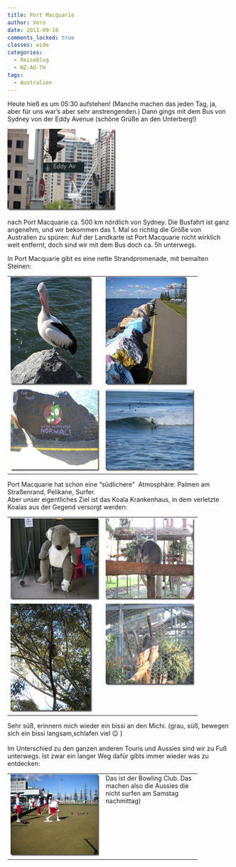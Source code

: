 ```yaml
---
title: Port Macquarie
author: Vero
date: 2011-09-10
comments_locked: true
classes: wide
categories:
  - Reiseblog
  - NZ-AU-TH
tags:
  - Australien
---
```


<p>Heute hieß es um 05:30 aufstehen! (Manche machen das jeden Tag, ja, aber für uns war’s aber sehr anstrengenden.) Dann gings mit dem Bus von Sydney von der Eddy Avenue (schöne Grüße an den Unterberg!)</p>  <p><a href="/assets/images/2011/09/DSCN2069.jpg"><img src="/assets/images/2011/09/DSCN2069_thumb.jpg" width="244" height="184" alt="DSCN2069" border="0" /></a></p>  <p>nach Port Macquarie ca. 500 km nördlich von Sydney. Die Busfahrt ist ganz angenehm, und wir bekommen das 1. Mal so richtig die Größe von Australien zu spüren: Auf der Landkarte ist Port Macquarie nicht wirklich weit entfernt, doch sind wir mit dem Bus doch ca. 5h unterwegs.</p>  <p>In Port Macquarie gibt es eine nette Strandpromenade, mit bemalten Steinen:</p>  <table border="0" cellspacing="0" cellpadding="2" width="400"><tbody>     <tr>       <td valign="top" width="200"><a href="/assets/images/2011/09/DSCN2177.jpg"><img src="/assets/images/2011/09/DSCN2177_thumb.jpg" width="184" height="244" alt="DSCN2177" border="0" /></a></td>        <td valign="top" width="200"><a href="/assets/images/2011/09/DSCN2178.jpg"><img src="/assets/images/2011/09/DSCN2178_thumb.jpg" width="184" height="244" alt="DSCN2178" border="0" /></a></td>     </tr>      <tr>       <td valign="top" width="200"><a href="/assets/images/2011/09/DSCN2179.jpg"><img src="/assets/images/2011/09/DSCN2179_thumb.jpg" width="244" height="184" alt="DSCN2179" border="0" /></a></td>        <td valign="top" width="200"><a href="/assets/images/2011/09/DSCN2186.jpg"><img src="/assets/images/2011/09/DSCN2186_thumb.jpg" width="244" height="184" alt="DSCN2186" border="0" /></a></td>     </tr>   </tbody></table>  <p>Port Macquarie hat schon eine “südlichere”&#160; Atmosphäre: Palmen am Straßenrand, Pelikane, Surfer.    <br />Aber unser eigentliches Ziel ist das Koala Krankenhaus, in dem verletzte Koalas aus der Gegend versorgt werden:</p>  <table border="0" cellspacing="0" cellpadding="2" width="400"><tbody>     <tr>       <td valign="top" width="200"><a href="/assets/images/2011/09/DSCN2197.jpg"><img src="/assets/images/2011/09/DSCN2197_thumb.jpg" width="244" height="184" alt="DSCN2197" border="0" /></a></td>        <td valign="top" width="200"><a href="/assets/images/2011/09/DSCN2198.jpg"><img src="/assets/images/2011/09/DSCN2198_thumb.jpg" width="244" height="184" alt="DSCN2198" border="0" /></a></td>     </tr>      <tr>       <td valign="top" width="200"><a href="/assets/images/2011/09/DSCN2204.jpg"><img src="/assets/images/2011/09/DSCN2204_thumb.jpg" width="184" height="244" alt="DSCN2204" border="0" /></a></td>        <td valign="top" width="200"><a href="/assets/images/2011/09/DSCN2210.jpg"><img src="/assets/images/2011/09/DSCN2210_thumb.jpg" width="244" height="184" alt="DSCN2210" border="0" /></a></td>     </tr>   </tbody></table>  <p>Sehr süß, erinnern mich wieder ein bissi an den Michi. (grau, süß, bewegen sich ein bissi langsam,schlafen viel 😉 )     <br />    <br />Im Unterschied zu den ganzen anderen Touris und Aussies sind wir zu Fuß unterwegs. Ist zwar ein langer Weg dafür gibts immer wieder was zu entdecken:</p>  <table border="0" cellspacing="0" cellpadding="2" width="400"><tbody>     <tr>       <td valign="top" width="200"><a href="/assets/images/2011/09/DSCN2192.jpg"><img src="/assets/images/2011/09/DSCN2192_thumb.jpg" width="244" height="184" alt="DSCN2192" border="0" /></a></td>        <td valign="top" width="200">Das ist der Bowling Club. Das machen also die Aussies die nicht surfen am Samstag nachmittag)</td>     </tr>   </tbody></table>
